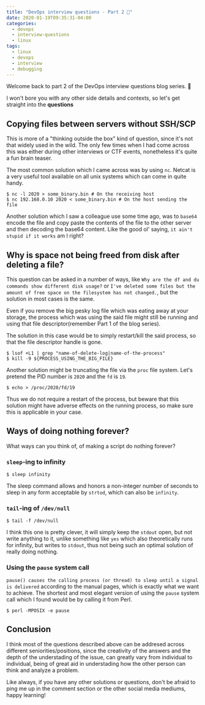 ```yaml
---
title: "DevOps interview questions - Part 2 📓"
date: 2020-01-19T09:35:31-04:00
categories:
  - devops
  - interview-questions
  - linux
tags:
  - linux
  - devops
  - interview
  - debugging
---
```


Welcome back to part 2 of the DevOps interview questions blog series. 👋

I won't bore you with any other side details and contexts, so let's get straight into the **questions**


## Copying files between servers without SSH/SCP

This is more of a "thinking outside the box" kind of question, since it's not that widely used in the wild. The only few times when I had come across this was either during other interviews or CTF events, nonetheless it's quite a fun brain teaser.

The most common solution which I came across was by using `nc`. Netcat is a very useful tool available on all unix systems which can come in quite handy.

```console
$ nc -l 2020 > some_binary.bin # On the receiving host
$ nc 192.168.0.10 2020 < some_binary.bin # On the host sending the file
```

Another solution which I saw a colleague use some time ago, was to `base64` encode the file and copy paste the contents of the file to the other server and then decoding the base64 content. Like the good ol' saying, `it ain't stupid if it works` am I right?

## Why is space not being freed from disk after deleting a file?

This question can be asked in a number of ways, like `Why are the df and du commands show different disk usage?` or `I've deleted some files but the amount of free space on the filesystem has not changed.`, but the solution in most cases is the same.

Even if you remove the big pesky log file which was eating away at your storage, the process which was using the said file might still be running and using that file descriptor(remember Part 1 of the blog series).

The solution in this case would be to simply restart/kill the said process, so that the file descriptor handle is gone.

```console
$ lsof +L1 | grep "name-of-delete-log|name-of-the-process"
$ kill -9 ${PROCESS_USING_THE_BIG_FILE}
```

Another solution might be truncating the file via the `proc` file system. Let's pretend the PID number is `2020` and the `fd` is `19`. 

```console
$ echo > /proc/2020/fd/19
```

Thus we do not require a restart of the process, but beware that this solution might have adverse effects on the running process, so make sure this is applicable in your case.

## Ways of doing nothing forever?

What ways can you think of, of making a script do nothing forever?

### `sleep`-ing to infinity

```console
$ sleep infinity
```

The sleep command allows and honors a non-integer number of seconds to sleep in any form acceptable by `strtod`, which can also be `infinity`.

### `tail`-ing of `/dev/null`

```console
$ tail -f /dev/null
```

I think this one is pretty clever, it will simply keep the `stdout` open, but not write anything to it, unlike something like `yes` which also theoretically runs for infinity, but writes to `stdout`, thus not being such an optimal solution of really doing nothing.

### Using the `pause` system call

```pause() causes the calling process (or thread) to sleep until a signal is delivered``` according to the manual pages, which is exactly what we want to achieve. 
The shortest and most elegant version of using the `pause` system call which I found would be by calling it from Perl.

```console
$ perl -MPOSIX -e pause
```

## Conclusion

I think most of the questions described above can be addresed across different seniorities/positions, since the creativity of the answers and the depth of the understading of the issue, can greatly vary from individual to individual, being of great aid in understading how the other person can think and analyze a problem.

Like always, if you have any other solutions or questions, don't be afraid to ping me up in the comment section or the other social media mediums, happy learning!

